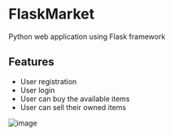 # FlaskMarket

Python web application using Flask framework

## Features
* User registration
* User login
* User can buy the available items
* User can sell their owned items

![image](https://user-images.githubusercontent.com/50564780/147642825-cf3166b6-13a7-4534-959a-dc2670de6e5e.png)

